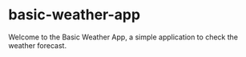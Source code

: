 # basic-weather-app
Welcome to the Basic Weather App, a simple application to check the weather forecast.
